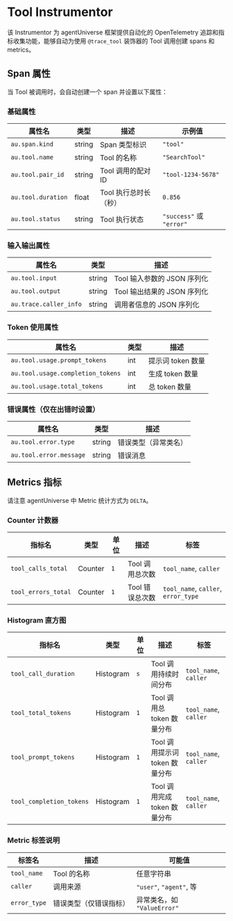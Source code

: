 # Tool Instrumentor

该 Instrumentor 为 agentUniverse 框架提供自动化的 OpenTelemetry 追踪和指标收集功能，能够自动为使用 `@trace_tool` 装饰器的 Tool 调用创建 spans 和 metrics。

## Span 属性

当 Tool 被调用时，会自动创建一个 span 并设置以下属性：

### 基础属性

| 属性名 | 类型 | 描述 | 示例值 |
|--------|------|------|--------|
| `au.span.kind` | string | Span 类型标识 | `"tool"` |
| `au.tool.name` | string | Tool 的名称 | `"SearchTool"` |
| `au.tool.pair_id` | string | Tool 调用的配对 ID | `"tool-1234-5678"` |
| `au.tool.duration` | float | Tool 执行总时长（秒） | `0.856` |
| `au.tool.status` | string | Tool 执行状态 | `"success"` 或 `"error"` |

### 输入输出属性

| 属性名 | 类型 | 描述 |
|--------|------|------|
| `au.tool.input` | string | Tool 输入参数的 JSON 序列化 |
| `au.tool.output` | string | Tool 输出结果的 JSON 序列化 |
| `au.trace.caller_info` | string | 调用者信息的 JSON 序列化 |

### Token 使用属性

| 属性名                               | 类型 | 描述           |
|-----------------------------------|------|--------------|
| `au.tool.usage.prompt_tokens`     | int | 提示词 token 数量 |
| `au.tool.usage.completion_tokens` | int | 生成 token 数量  |
| `au.tool.usage.total_tokens`      | int | 总 token 数量   |

### 错误属性（仅在出错时设置）

| 属性名 | 类型 | 描述 |
|--------|------|------|
| `au.tool.error.type` | string | 错误类型（异常类名） |
| `au.tool.error.message` | string | 错误消息 |

## Metrics 指标

请注意 agentUniverse 中 Metric 统计方式为 `DELTA`。

### Counter 计数器

| 指标名 | 类型 | 单位 | 描述 | 标签 |
|--------|------|------|------|------|
| `tool_calls_total` | Counter | `1` | Tool 调用总次数 | `tool_name`, `caller` |
| `tool_errors_total` | Counter | `1` | Tool 错误总次数 | `tool_name`, `caller`, `error_type` |

### Histogram 直方图

| 指标名                      | 类型 | 单位 | 描述                     | 标签 |
|--------------------------|------|------|------------------------|------|
| `tool_call_duration`     | Histogram | `s` | Tool 调用持续时间分布          | `tool_name`, `caller` |
| `tool_total_tokens`      | Histogram | `1` | Tool 调用总 token 数量分布    | `tool_name`, `caller` |
| `tool_prompt_tokens`     | Histogram | `1` | Tool 调用提示词 token 数量分布 | `tool_name`, `caller` |
| `tool_completion_tokens` | Histogram | `1` | Tool 调用完成 token 数量分布  | `tool_name`, `caller` |

### Metric 标签说明

| 标签名 | 描述 | 可能值 |
|--------|------|--------|
| `tool_name` | Tool 的名称 | 任意字符串 |
| `caller` | 调用来源 | `"user"`, `"agent"`, 等 |
| `error_type` | 错误类型（仅错误指标） | 异常类名，如 `"ValueError"` |


